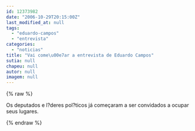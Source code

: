 ```yaml
---
id: 12373982
date: "2006-10-29T20:15:00Z"
last_modified_at: null
tags:
  - "eduardo-campos"
  - "entrevista"
categories:
  - "noticias"
title: "Vai come\u00e7ar a entrevista de Eduardo Campos"
sutia: null
chapeu: null
autor: null
imagem: null
---
```

{% raw %}
<p>Os deputados e l?deres pol?ticos já começaram a ser convidados a ocupar seus lugares. </p>
{% endraw %}